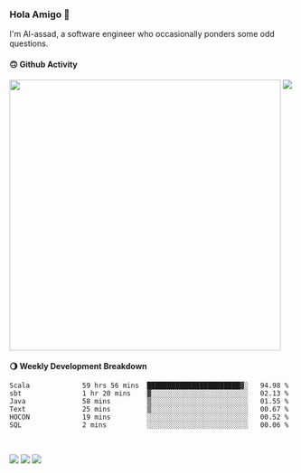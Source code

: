 ### Hola Amigo 🤣   

I'm Al-assad, a software engineer who occasionally ponders some odd questions.  
 
#### 🙃 Github Activity 
<div>
  <img src="https://github-readme-stats.vercel.app/api?username=al-assad&show_icons=true" align="top" style="display: inline-block;" width="480"/>
  <img src="https://github-readme-stats.vercel.app/api/top-langs/?username=al-assad&hide=css,html&langs_count=8&layout=compact" align="top" style="display: inline-block;"/>
</div>

#### 🌖 Weekly Development Breakdown
<!--START_SECTION:waka-->

```text
Scala             59 hrs 56 mins  ███████████████████████▓░   94.98 %
sbt               1 hr 20 mins    ▓░░░░░░░░░░░░░░░░░░░░░░░░   02.13 %
Java              58 mins         ▒░░░░░░░░░░░░░░░░░░░░░░░░   01.55 %
Text              25 mins         ▒░░░░░░░░░░░░░░░░░░░░░░░░   00.67 %
HOCON             19 mins         ░░░░░░░░░░░░░░░░░░░░░░░░░   00.52 %
SQL               2 mins          ░░░░░░░░░░░░░░░░░░░░░░░░░   00.06 %
```

<!--END_SECTION:waka-->

<br>

<a href="https://twitter.com/Alassad_dev"><img src="https://img.shields.io/badge/Twitter-@Alassad__dev-blue?style=flat&logo=twitter" /></a>
<a href="https://t.me/alassad_dev"><img src="https://img.shields.io/badge/Telegram-@alassad__dev-orange?style=flat&logo=telegram" /></a>
<a href="https://al-assad.github.io"><img src="https://img.shields.io/badge/Blogs-Linying_Assad's_Blog-yellow?style=flat&logo=github" /></a>

